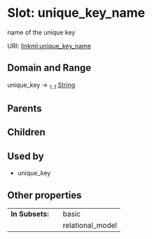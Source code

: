 
# Slot: unique_key_name


name of the unique key

URI: [linkml:unique_key_name](https://w3id.org/linkml/unique_key_name)


## Domain and Range

unique_key &#8594;  <sub>1..1</sub> [String](types/String.md)

## Parents


## Children


## Used by

 * unique_key

## Other properties

|  |  |  |
| --- | --- | --- |
| **In Subsets:** | | basic |
|  | | relational_model |

